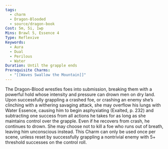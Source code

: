 ```yaml
---
tags:
  - charm
  - Dragon-Blooded
  - source/dragon-book
Cost: 5m, 5i, 1wp
Mins: Brawl 5, Essence 4
Type: Reflexive
Keywords:
  - Aura
  - Dual
  - Perilous
  - Water
Duration: Until the grapple ends
Prerequisite Charms:
  - "[[Waves Swallow the Mountain]]"
---
```

The Dragon-Blood wrestles foes into submission, breaking them with a powerful hold whose intensity and pressure can drown men on dry land. Upon successfully grappling a crashed foe, or crashing an enemy she’s clinching with a withering savaging attack, she may overflow his lungs with Water Essence, causing him to begin asphyxiating (Exalted, p. 232) and subtracting one success from all actions he takes for as long as she maintains control over the grapple. Even if he recovers from crash, he continues to drown. She may choose not to kill a foe who runs out of breath, leaving him unconscious instead. This Charm can only be used once per scene, unless reset by successfully grappling a nontrivial enemy with 5+ threshold successes on the control roll.